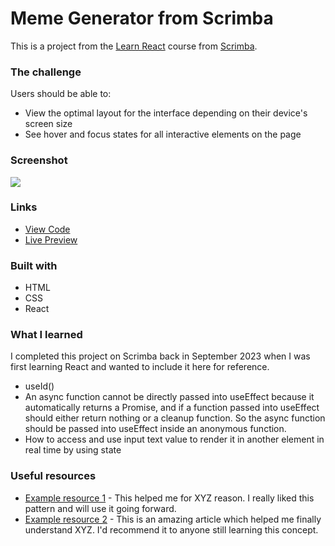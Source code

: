 # Meme Generator from Scrimba

This is a project from the [Learn React](https://scrimba.com/learn/learnreact) course from [Scrimba](https://scrimba.com/).

### The challenge

Users should be able to:

- View the optimal layout for the interface depending on their device's screen size
- See hover and focus states for all interactive elements on the page

### Screenshot

![](./screenshot.jpg)

### Links

- [View Code](https://www.example.com)
- [Live Preview](https://www.example.com)

### Built with

- HTML
- CSS
- React

### What I learned

I completed this project on Scrimba back in September 2023 when I was first learning React and wanted to include it here for reference.

- useId()
- An async function cannot be directly passed into useEffect because it automatically returns a Promise, and if a function passed into useEffect should either return nothing or a cleanup function. So the async function should be passed into useEffect inside an anonymous function.
- How to access and use input text value to render it in another element in real time by using state

### Useful resources

- [Example resource 1](https://www.example.com) - This helped me for XYZ reason. I really liked this pattern and will use it going forward.
- [Example resource 2](https://www.example.com) - This is an amazing article which helped me finally understand XYZ. I'd recommend it to anyone still learning this concept.
